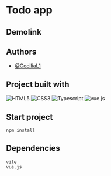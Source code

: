 # Todo app

## Demolink


## Authors

- [@CeciliaL1](https://github.com/CeciliaL1)


## Project built with


![HTML5](https://img.shields.io/badge/html5-%23E34F26.svg?style=for-the-badge&logo=html5&logoColor=white)
![CSS3](https://img.shields.io/badge/css3-%231572B6.svg?style=for-the-badge&logo=css3&logoColor=white)
![Typescript](https://img.shields.io/badge/TypeScript-007ACC?style=for-the-badge&logo=typescript&logoColor=white)
![vue.js](https://img.shields.io/badge/Vue.js-35495E?style=for-the-badge&logo=vuedotjs&logoColor=4FC08D)



## Start project

```
npm install
```

## Dependencies

```
vite
vue.js


```
